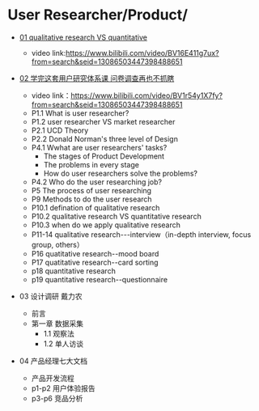 User Researcher/Product/
==========
* [01 qualitative research VS quantitative](https://github.com/sun-ting-claire/user-researcher/tree/main/note)
    * video link:https://www.bilibili.com/video/BV16E411g7ux?from=search&seid=13086503447398488651
* [02 学完这套用户研究体系课 问卷调查再也不抓瞎](https://github.com/sun-ting-claire/user-researcher/tree/main/note)
    * video link：https://www.bilibili.com/video/BV1r54y1X7fy?from=search&seid=13086503447398488651
    * P1.1 What is user researcher? 
    * P1.2 user researcher VS market researcher
    * P2.1 UCD Theory
    * P2.2 Donald Norman's three level of Design
    * P4.1 Wwhat are user researchers' tasks?
      * The stages of Product Development 
      * The problems in every stage
      * How do user researchers solve the problems?
    * P4.2 Who do the user researching job?
    * P5 The process of user researching
    * P9 Methods to do the user research
    * P10.1 defination of qualitative research
    * P10.2 qualitative research VS quantitative research
    * P10.3 when do we apply qualitative research 
    * P11-14 qualitative research---interview（in-depth interview, focus group, others）
    * P16 quatitative research--mood board
    * P17 quatitative research--card sorting
    * p18 quantitative research
    * p19 quantitative research--questionnaire
    
* 03 设计调研 戴力农
    * 前言
    * 第一章 数据采集
      * 1.1 观察法
      * 1.2 单人访谈
* 04 产品经理七大文档
    * 产品开发流程
    * p1-p2 用户体验报告
    * p3-p6 竞品分析
